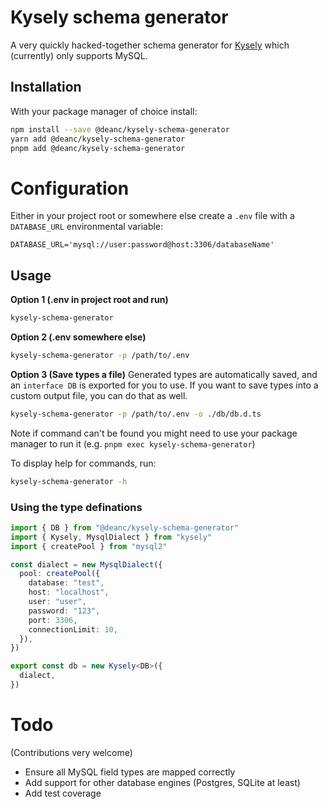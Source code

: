 # Kysely schema generator

A very quickly hacked-together schema generator for [Kysely](https://kysely.dev/) which (currently) only
supports MySQL.

## Installation

With your package manager of choice install:

```sh
npm install --save @deanc/kysely-schema-generator
yarn add @deanc/kysely-schema-generator
pnpm add @deanc/kysely-schema-generator
```

# Configuration

Either in your project root or somewhere else create a `.env` file with a `DATABASE_URL` environmental variable:

```shell
DATABASE_URL='mysql://user:password@host:3306/databaseName'
```

## Usage

**Option 1 (.env in project root and run)**

```sh
kysely-schema-generator
```

**Option 2 (.env somewhere else)**

```sh
kysely-schema-generator -p /path/to/.env
```

**Option 3 (Save types a file)**
Generated types are automatically saved, and an `interface DB` is exported for you to use. If you want to save types into a custom output file, you can do that as well.

```sh
kysely-schema-generator -p /path/to/.env -o ./db/db.d.ts
```

Note if command can't be found you might need to use your package manager to run it (e.g. `pnpm exec kysely-schema-generator`)

To display help for commands, run:

```sh
kysely-schema-generator -h
```

### Using the type definations

```ts
import { DB } from "@deanc/kysely-schema-generator"
import { Kysely, MysqlDialect } from "kysely"
import { createPool } from "mysql2"

const dialect = new MysqlDialect({
  pool: createPool({
    database: "test",
    host: "localhost",
    user: "user",
    password: "123",
    port: 3306,
    connectionLimit: 10,
  }),
})

export const db = new Kysely<DB>({
  dialect,
})
```

# Todo

(Contributions very welcome)

- Ensure all MySQL field types are mapped correctly
- Add support for other database engines (Postgres, SQLite at least)
- Add test coverage
